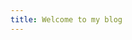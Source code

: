 ```yaml
---
title: Welcome to my blog
---
```


<!doctype html>
<html>
  <head>
    <title> "Johnny's Website</title>
    <link rel="stylesheet" href="style.css">
  </head>
  <body>
    <script src="script.js"></script>
  </body>
</html>
